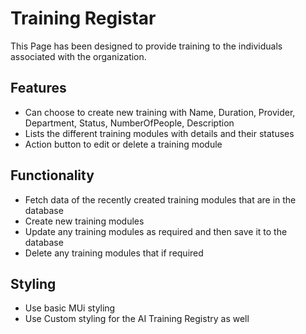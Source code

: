 # Training Registar
This Page has been designed to provide training to the individuals associated with the organization.

## Features
- Can choose to create new training with Name, Duration, Provider, Department, Status, NumberOfPeople, Description
- Lists the different training modules with details and their statuses
- Action button to edit or delete a training module

## Functionality
- Fetch data of the recently created training modules that are in the database
- Create new training modules
- Update any training modules as required and then save it to the database
- Delete any training modules that if required

## Styling
- Use basic MUi styling
- Use Custom styling for the AI Training Registry as well


